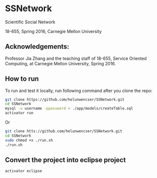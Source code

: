 # SSNetwork

Scientific Social Network

18-655, Spring 2016, Carnegie Mellon University  

Acknowledgements:
---------------------------------------------------------
Professor Jia Zhang and the teaching staff of 18-655,
Service Oriented Computing, at Carnegie Mellon University, Spring 2016.


## How to run

To run and test it locally, run following command after you clone the repo:

```bash
git clone https://github.com/helunwencser/SSNetwork.git
cd SSNetwork
mysql -u username -ppassword < ./app/models/createTable.sql
activator run
```

Or
```bash
git clone htts://github.com/helunwencser/SSNetwork.git
cd SSNetwork
sudo chmod +x ./run.sh
./run.sh
```

## Convert the project into eclipse project

```bash
activator eclipse
```
